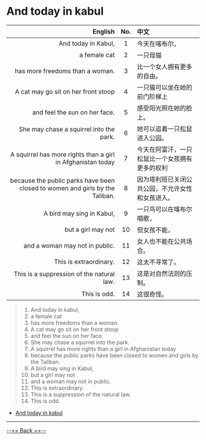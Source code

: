 # And today in kabul

|                                                      English | No.  | 中文                                             |
| -----------------------------------------------------------: | :--: | :----------------------------------------------- |
|                                          And today in Kabul, |  1   | 今天在喀布尔，                                   |
|                                                 a female cat |  2   | 一只母猫                                         |
|                              has more freedoms than a woman. |  3   | 比一个女人拥有更多的自由。                       |
|                          A cat may go sit on her front stoop |  4   | 一只猫可以坐在她的前门阶梯上                     |
|                                and feel the sun on her face. |  5   | 感受阳光照在她的脸上。                           |
|                      She may chase a squirrel into the park. |  6   | 她可以追着一只松鼠进入公园。                     |
|  A squirrel has more rights than a girl in Afghanistan today |  7   | 今天在阿富汗，一只松鼠比一个女孩拥有更多的权利   |
| because the public parks have been closed to women and girls by the Taliban. |  8   | 因为塔利班已关闭公共公园，不允许女性和女孩进入。 |
|                                    A bird may sing in Kabul, |  9   | 一只鸟可以在喀布尔唱歌，                         |
|                                           but a girl may not |  10  | 但女孩不能，                                     |
|                               and a woman may not in public. |  11  | 女人也不能在公共场合。                           |
|                                       This is extraordinary. |  12  | 这太不寻常了。                                   |
|                    This is a suppression of the natural law. |  13  | 这是对自然法则的压制。                           |
|                                                 This is odd. |  14  | 这很奇怪。                                       |

> 1. And today in kabul,
> 2. a female cat
> 3. has more freedoms than a woman.
> 4. A cat may go sit on her front stoop
> 5. and feel the sun on her face.
> 6. She may chase a squirrel into the park.
> 7. A squirrel has more rights than a girl in Afghanistan today
> 8. because the public parks have been closed to women and girls by the Taliban.
> 9. A bird may sing in Kabul,
> 10. but a girl may not
> 11. and a woman may not in public.
> 12. This is extraordinary.
> 13. This is a suppression of the natural law.
> 14. This is odd.

- [And today in kabul](https://tophonetics.com/zh/pronounce/E2iQWZ0LOygwZYzpohGtzyaUOKZlEwA1HERJAZfOnfftAQwOd5RZMRfehPlpmWOqQ2-oLDJutW9huwv0zLE99wLEPEyJ7G_SS-WcS7VNT11Fh1M4YsJ2houflBQ9Bt0bG_LrXqUhAAxFmz9wR2h8FcHlcyopXQHKeJd3tCW5DI5Sx8EP0fSL4GecpYAZSq0kIrq5i_y-5W5_K_nyMIeXAbA2clX-0ZR1zCtiHH9qknrCsBs1dzQUuzRowvVb4YLq_ymWZ49P8FWdMzPz-aOZ_0jQO-NGOnv0xAIlBdX2KEPfb__8qXkmwRKuTpjGABCvyKkMmFEEaQf8eE7ysTXkhSN5sO_zFZDCSQrNT9Pf0caIwC30qsifOBe8WA/) 

---

[--== Back ==--](template_1.html?md=/Markdown/English/passage.md) 